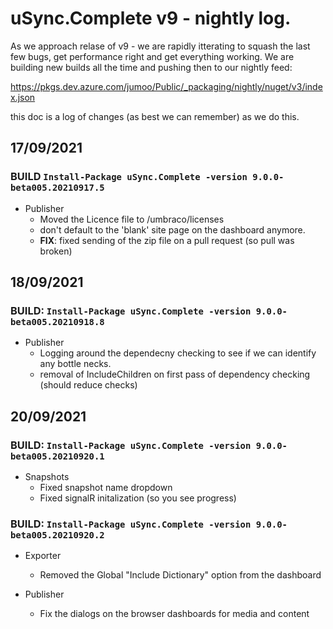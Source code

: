 # uSync.Complete v9 - nightly log. 

As we approach relase of v9 - we are rapidly itterating to squash the last few bugs, get performance right and get everything working. 
We are building new builds all the time and pushing then to our nightly feed: 

https://pkgs.dev.azure.com/jumoo/Public/_packaging/nightly/nuget/v3/index.json

this doc is a log of changes (as best we can remember) as we do this. 

## 17/09/2021

### BUILD `Install-Package uSync.Complete -version 9.0.0-beta005.20210917.5`
- Publisher 
  -  Moved the Licence file to /umbraco/licenses
  - don't default to the 'blank' site page on the dashboard anymore.
  - **FIX**: fixed sending of the zip file on a pull request (so pull was broken)


## 18/09/2021

### BUILD: `Install-Package uSync.Complete -version 9.0.0-beta005.20210918.8`
- Publisher
  - Logging around the dependecny checking to see if we can identify any bottle necks.
  - removal of IncludeChildren on first pass of dependency checking (should reduce checks)



## 20/09/2021

### BUILD: `Install-Package uSync.Complete -version 9.0.0-beta005.20210920.1`

- Snapshots
  - Fixed snapshot name dropdown
  - Fixed signalR initalization (so you see progress)

### BUILD: `Install-Package uSync.Complete -version 9.0.0-beta005.20210920.2`

- Exporter 
  - Removed the Global "Include Dictionary" option from the dashboard

- Publisher 
  - Fix the dialogs on the browser dashboards for media and content
